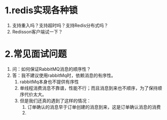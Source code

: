 # 1.redis实现各种锁
1.  支持重入吗？支持超时吗？支持Redis分布式吗？
2.  Redisson客户端试一下？




# 2.常见面试问题
1.  问：如何保证RabbitMQ消息的顺序性？
2.  答：我不建议使用rabbitMq时，依赖消息的有序性。
    1.  rabbitMq本身也不提供有序性
    2.  单线程消费消息不靠谱，性能不行；而且消息到来也不顺序，为了保持顺序代价太大。
    3.  但是我们还真的遇到了这样的情况：
        1.  订单确认的消息早于订单创建的消息到来，这是订单确认消息的消费
        2.  
        